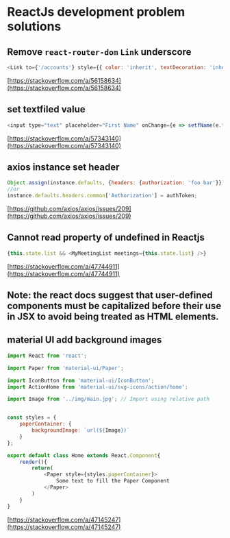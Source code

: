 # ReactJs development problem solutions

## Remove `react-router-dom` `Link` underscore

```javascript
<Link to={'/accounts'} style={{ color: 'inherit', textDecoration: 'inherit'}}>
```

[https://stackoverflow.com/a/56158634](https://stackoverflow.com/a/56158634)

## set textfiled value

```javascript
<input type="text" placeholder="First Name" onChange={e => setfName(e.target.value)} />
```

[https://stackoverflow.com/a/57343140](https://stackoverflow.com/a/57343140)

## axios instance set header

```javascript
Object.assign(instance.defaults, {headers: {authorization: 'foo bar'}});
//or
instance.defaults.headers.common['Authorization'] = authToken;
```

[https://github.com/axios/axios/issues/209](https://github.com/axios/axios/issues/209)

## Cannot read property of undefined in Reactjs

```javascript
{this.state.list && <MyMeetingList meetings={this.state.list} />}
```

[https://stackoverflow.com/a/47744911](https://stackoverflow.com/a/47744911)

## Note: the react docs suggest that user-defined components must be capitalized before their use in JSX to avoid being treated as HTML elements.

## material UI add background images

```javascript
import React from 'react';

import Paper from 'material-ui/Paper';

import IconButton from 'material-ui/IconButton';
import ActionHome from 'material-ui/svg-icons/action/home';

import Image from '../img/main.jpg'; // Import using relative path


const styles = {
    paperContainer: {
        backgroundImage: `url(${Image})`
    }
};

export default class Home extends React.Component{
    render(){
        return(
            <Paper style={styles.paperContainer}>
                Some text to fill the Paper Component
            </Paper>
        )
    }
}
```

[https://stackoverflow.com/a/47145247](https://stackoverflow.com/a/47145247)
